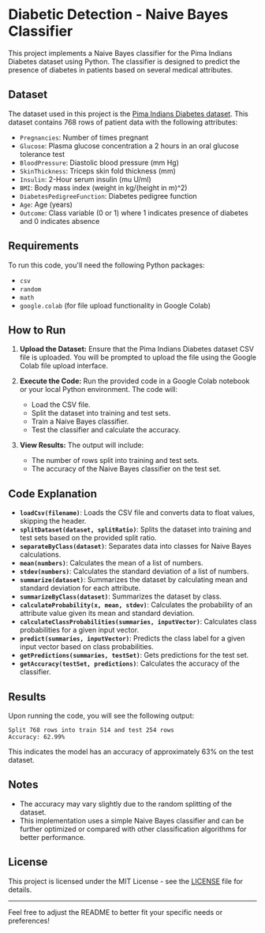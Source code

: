 # Diabetic Detection - Naive Bayes Classifier

This project implements a Naive Bayes classifier for the Pima Indians Diabetes dataset using Python. The classifier is designed to predict the presence of diabetes in patients based on several medical attributes.

## Dataset

The dataset used in this project is the [Pima Indians Diabetes dataset](https://www.kaggle.com/uciml/pima-indians-diabetes-database). This dataset contains 768 rows of patient data with the following attributes:

- `Pregnancies`: Number of times pregnant
- `Glucose`: Plasma glucose concentration a 2 hours in an oral glucose tolerance test
- `BloodPressure`: Diastolic blood pressure (mm Hg)
- `SkinThickness`: Triceps skin fold thickness (mm)
- `Insulin`: 2-Hour serum insulin (mu U/ml)
- `BMI`: Body mass index (weight in kg/(height in m)^2)
- `DiabetesPedigreeFunction`: Diabetes pedigree function
- `Age`: Age (years)
- `Outcome`: Class variable (0 or 1) where 1 indicates presence of diabetes and 0 indicates absence

## Requirements

To run this code, you'll need the following Python packages:
- `csv`
- `random`
- `math`
- `google.colab` (for file upload functionality in Google Colab)

## How to Run

1. **Upload the Dataset:**
   Ensure that the Pima Indians Diabetes dataset CSV file is uploaded. You will be prompted to upload the file using the Google Colab file upload interface.

2. **Execute the Code:**
   Run the provided code in a Google Colab notebook or your local Python environment. The code will:
   - Load the CSV file.
   - Split the dataset into training and test sets.
   - Train a Naive Bayes classifier.
   - Test the classifier and calculate the accuracy.

3. **View Results:**
   The output will include:
   - The number of rows split into training and test sets.
   - The accuracy of the Naive Bayes classifier on the test set.

## Code Explanation

- **`loadCsv(filename)`**: Loads the CSV file and converts data to float values, skipping the header.
- **`splitDataset(dataset, splitRatio)`**: Splits the dataset into training and test sets based on the provided split ratio.
- **`separateByClass(dataset)`**: Separates data into classes for Naive Bayes calculations.
- **`mean(numbers)`**: Calculates the mean of a list of numbers.
- **`stdev(numbers)`**: Calculates the standard deviation of a list of numbers.
- **`summarize(dataset)`**: Summarizes the dataset by calculating mean and standard deviation for each attribute.
- **`summarizeByClass(dataset)`**: Summarizes the dataset by class.
- **`calculateProbability(x, mean, stdev)`**: Calculates the probability of an attribute value given its mean and standard deviation.
- **`calculateClassProbabilities(summaries, inputVector)`**: Calculates class probabilities for a given input vector.
- **`predict(summaries, inputVector)`**: Predicts the class label for a given input vector based on class probabilities.
- **`getPredictions(summaries, testSet)`**: Gets predictions for the test set.
- **`getAccuracy(testSet, predictions)`**: Calculates the accuracy of the classifier.

## Results

Upon running the code, you will see the following output:

```
Split 768 rows into train 514 and test 254 rows
Accuracy: 62.99%
```

This indicates the model has an accuracy of approximately 63% on the test dataset.

## Notes

- The accuracy may vary slightly due to the random splitting of the dataset.
- This implementation uses a simple Naive Bayes classifier and can be further optimized or compared with other classification algorithms for better performance.

## License

This project is licensed under the MIT License - see the [LICENSE](LICENSE) file for details.

---

Feel free to adjust the README to better fit your specific needs or preferences!